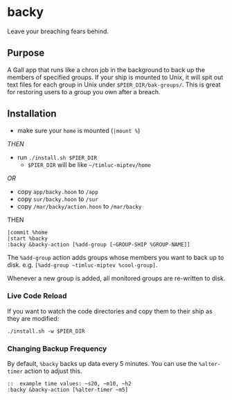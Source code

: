 # backy
Leave your breaching fears behind.

## Purpose
A Gall app that runs like a chron job in the background to back up the members of specified groups.  If your ship is mounted to Unix, it will spit out text files for each group in Unix under `$PIER_DIR/bak-groups/`. This is great for restoring users to a group you own after a breach.

## Installation
* make sure your `home` is mounted (`|mount %`)

*THEN*
* run `./install.sh $PIER_DIR`
  - `$PIER_DIR` will be like `~/timluc-miptev/home`

*OR*

* copy `app/backy.hoon` to `/app`
* copy `sur/backy.hoon` to `/sur`
* copy `/mar/backy/action.hoon` to `/mar/backy`

THEN
```
|commit %home
|start %backy
:backy &backy-action [%add-group [~GROUP-SHIP %GROUP-NAME]]
```

The `%add-group` action adds groups whose members you want to back up to disk. e.g. `[%add-group ~timluc-miptev %cool-group]`.

Whenever a new group is added, all monitored groups are re-written to disk.

### Live Code Reload
If you want to watch the code directories and copy them to their ship as they are modified:
```
./install.sh -w $PIER_DIR
```

### Changing Backup Frequency
By default, `%backy` backs up data every 5 minutes. You can use the `%alter-timer` action to adjust this.
```
::  example time values: ~s20, ~m10, ~h2
:backy &backy-action [%alter-timer ~m5]
```

